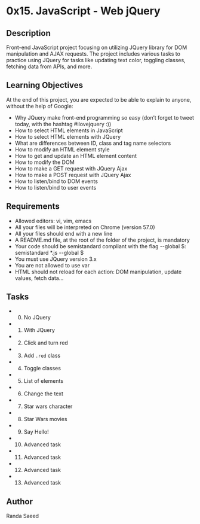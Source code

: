 # 0x15. JavaScript - Web jQuery

## Description
Front-end JavaScript project focusing on utilizing JQuery library for DOM manipulation and AJAX requests. The project includes various tasks to practice using JQuery for tasks like updating text color, toggling classes, fetching data from APIs, and more.

## Learning Objectives
At the end of this project, you are expected to be able to explain to anyone, without the help of Google:

- Why JQuery make front-end programming so easy (don’t forget to tweet today, with the hashtag #ilovejquery :))
- How to select HTML elements in JavaScript
- How to select HTML elements with JQuery
- What are differences between ID, class and tag name selectors
- How to modify an HTML element style
- How to get and update an HTML element content
- How to modify the DOM
- How to make a GET request with JQuery Ajax
- How to make a POST request with JQuery Ajax
- How to listen/bind to DOM events
- How to listen/bind to user events

## Requirements
- Allowed editors: vi, vim, emacs
- All your files will be interpreted on Chrome (version 57.0)
- All your files should end with a new line
- A README.md file, at the root of the folder of the project, is mandatory
- Your code should be semistandard compliant with the flag --global $: semistandard *.js --global $
- You must use JQuery version 3.x
- You are not allowed to use var
- HTML should not reload for each action: DOM manipulation, update values, fetch data…

## Tasks
- 0. No JQuery
- 1. With JQuery
- 2. Click and turn red
- 3. Add `.red` class
- 4. Toggle classes
- 5. List of elements
- 6. Change the text
- 7. Star wars character
- 8. Star Wars movies
- 9. Say Hello!
- 10. Advanced task
- 11. Advanced task
- 12. Advanced task
- 13. Advanced task

## Author
Randa Saeed
